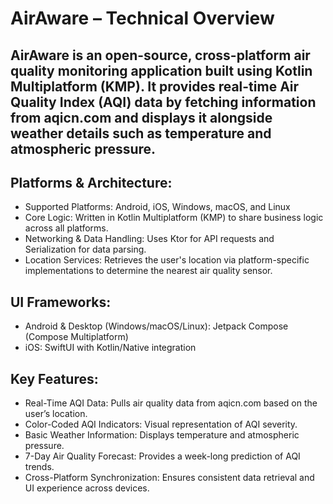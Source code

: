 # AirAware – Technical Overview

## AirAware is an open-source, cross-platform air quality monitoring application built using Kotlin Multiplatform (KMP). It provides real-time Air Quality Index (AQI) data by fetching information from aqicn.com and displays it alongside weather details such as temperature and atmospheric pressure.

## Platforms & Architecture:

- Supported Platforms: Android, iOS, Windows, macOS, and Linux
- Core Logic: Written in Kotlin Multiplatform (KMP) to share business logic across all platforms.
- Networking & Data Handling: Uses Ktor for API requests and Serialization for data parsing.
- Location Services: Retrieves the user's location via platform-specific implementations to
  determine the nearest air quality sensor.

## UI Frameworks:

- Android & Desktop (Windows/macOS/Linux): Jetpack Compose (Compose Multiplatform)
- iOS: SwiftUI with Kotlin/Native integration

## Key Features:

- Real-Time AQI Data: Pulls air quality data from aqicn.com based on the user’s location.
- Color-Coded AQI Indicators: Visual representation of AQI severity.
- Basic Weather Information: Displays temperature and atmospheric pressure.
- 7-Day Air Quality Forecast: Provides a week-long prediction of AQI trends.
- Cross-Platform Synchronization: Ensures consistent data retrieval and UI experience across
  devices.